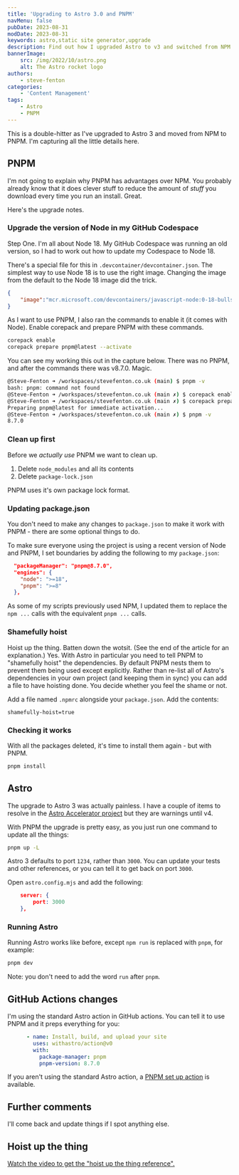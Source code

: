 ```yaml
---
title: 'Upgrading to Astro 3.0 and PNPM'
navMenu: false
pubDate: 2023-08-31
modDate: 2023-08-31
keywords: astro,static site generator,upgrade
description: Find out how I upgraded Astro to v3 and switched from NPM to PNPM.
bannerImage:
    src: /img/2022/10/astro.png
    alt: The Astro rocket logo
authors:
    - steve-fenton
categories:
    - 'Content Management'
tags:
    - Astro
    - PNPM
---
```


This is a double-hitter as I've upgraded to Astro 3 and moved from NPM to PNPM. I'm capturing all the little details here.

## PNPM

I'm not going to explain why PNPM has advantages over NPM. You probably already know that it does clever stuff to reduce the amount of _stuff_ you download every time you run an install. Great.

Here's the upgrade notes.

### Upgrade the version of Node in my GitHub Codespace

Step One. I'm all about Node 18. My GitHub Codespace was running an old version, so I had to work out how to update my Codespace to Node 18.

There's a special file for this in `.devcontainer/devcontainer.json`. The simplest way to use Node 18 is to use the right image. Changing the image from the default to the Node 18 image did the trick.

```json
{
    "image":"mcr.microsoft.com/devcontainers/javascript-node:0-18-bullseye"
}
```

As I want to use PNPM, I also ran the commands to enable it (it comes with Node). Enable corepack and prepare PNPM with these commands.

```bash
corepack enable
corepack prepare pnpm@latest --activate
```

You can see my working this out in the capture below. There was no PNPM, and after the commands there was v8.7.0. Magic.

```bash
@Steve-Fenton ➜ /workspaces/stevefenton.co.uk (main) $ pnpm -v
bash: pnpm: command not found
@Steve-Fenton ➜ /workspaces/stevefenton.co.uk (main ✗) $ corepack enable
@Steve-Fenton ➜ /workspaces/stevefenton.co.uk (main ✗) $ corepack prepare pnpm@latest --activate
Preparing pnpm@latest for immediate activation...
@Steve-Fenton ➜ /workspaces/stevefenton.co.uk (main ✗) $ pnpm -v
8.7.0
```

### Clean up first

Before we _actually use_ PNPM we want to clean up.

1. Delete `node_modules` and all its contents
2. Delete `package-lock.json`

PNPM uses it's own package lock format.

### Updating package.json

You don't need to make any changes to `package.json` to make it work with PNPM - there are some optional things to do.

To make sure everyone using the project is using a recent version of Node and PNPM, I set boundaries by adding the following to my `package.json`:

```json
  "packageManager": "pnpm@8.7.0",
  "engines": {
    "node": ">=18",
    "pnpm": ">=8"
  },
```

As some of my scripts previously used NPM, I updated them to replace the `npm ...` calls with the equivalent `pnpm ...` calls.

### Shamefully hoist

Hoist up the thing. Batten down the wotsit. (See the end of the article for an explanation.) Yes. With Astro in particular you need to tell PNPM to "shamefully hoist" the dependencies. By default PNPM nests them to prevent them being used except explicitly. Rather than re-list all of Astro's dependencies in your own project (and keeping them in sync) you can add a file to have hoisting done. You decide whether you feel the shame or not.

Add a file named `.npmrc` alongside your `package.json`. Add the contents:

```
shamefully-hoist=true
```

### Checking it works

With all the packages deleted, it's time to install them again - but with PNPM.

```bash
pnpm install
```

## Astro

The upgrade to Astro 3 was actually painless. I have a couple of items to resolve in the [Astro Accelerator project](https://astro.stevefenton.co.uk/) but they are warnings until v4.

With PNPM the upgrade is pretty easy, as you just run one command to update all the things:

```bash
pnpm up -L
```

Astro 3 defaults to port `1234`, rather than `3000`. You can update your tests and other references, or you can tell it to get back on port `3000`.

Open `astro.config.mjs` and add the following:

```json
    server: {
        port: 3000
    },
```

### Running Astro

Running Astro works like before, except `npm run` is replaced with `pnpm`, for example:

```bash
pnpm dev
```

Note: you don't need to add the word `run` after `pnpm`.

## GitHub Actions changes

I'm using the standard Astro action in GitHub actions. You can tell it to use PNPM and it preps everything for you:

```yaml
      - name: Install, build, and upload your site
        uses: withastro/action@v0
        with:
          package-manager: pnpm
          pnpm-version: 8.7.0
```

If you aren't using the standard Astro action, a [PNPM set up action](https://github.com/pnpm/action-setup) is available.

## Further comments

I'll come back and update things if I spot anything else.

## Hoist up the thing

[Watch the video to get the "hoist up the thing reference".](https://www.youtube.com/watch?v=SaEXyQg7pCc)
